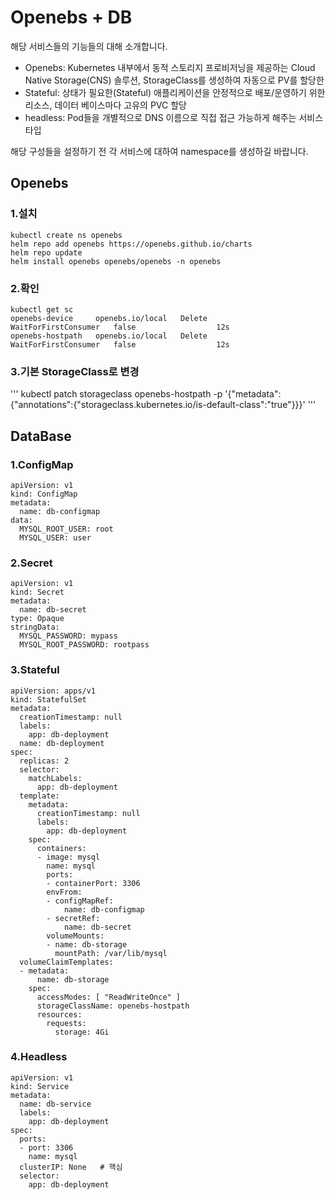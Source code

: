 # Openebs + DB 

해당 서비스들의 기능들의 대해 소개합니다.

- Openebs: Kubernetes 내부에서 동적 스토리지 프로비저닝을 제공하는 Cloud Native Storage(CNS) 솔루션, StorageClass를 생성하여 자동으로 PV를 할당한
- Stateful: 상태가 필요한(Stateful) 애플리케이션을 안정적으로 배포/운영하기 위한 리소스, 데이터 베이스마다 고유의 PVC 할당 
- headless: Pod들을 개별적으로 DNS 이름으로 직접 접근 가능하게 해주는 서비스 타입


해당 구성들을 설정하기 전 각 서비스에 대하여 namespace를 생성하길 바랍니다. 


## Openebs

### 1.설치 

```
kubectl create ns openebs
helm repo add openebs https://openebs.github.io/charts
helm repo update
helm install openebs openebs/openebs -n openebs
```

### 2.확인

```
kubectl get sc
openebs-device     openebs.io/local   Delete          WaitForFirstConsumer   false                  12s
openebs-hostpath   openebs.io/local   Delete          WaitForFirstConsumer   false                  12s
```

### 3.기본 StorageClass로 변경

'''
kubectl patch storageclass openebs-hostpath -p '{"metadata": {"annotations":{"storageclass.kubernetes.io/is-default-class":"true"}}}'
'''

## DataBase

### 1.ConfigMap

```
apiVersion: v1
kind: ConfigMap
metadata:
  name: db-configmap
data:
  MYSQL_ROOT_USER: root
  MYSQL_USER: user
```

### 2.Secret

```
apiVersion: v1
kind: Secret
metadata:
  name: db-secret
type: Opaque
stringData:
  MYSQL_PASSWORD: mypass
  MYSQL_ROOT_PASSWORD: rootpass
```

### 3.Stateful

```
apiVersion: apps/v1
kind: StatefulSet
metadata:
  creationTimestamp: null
  labels:
    app: db-deployment
  name: db-deployment
spec:
  replicas: 2
  selector:
    matchLabels:
      app: db-deployment
  template:
    metadata:
      creationTimestamp: null
      labels:
        app: db-deployment
    spec:
      containers:
      - image: mysql
        name: mysql
        ports:
        - containerPort: 3306
        envFrom:
        - configMapRef:
            name: db-configmap
        - secretRef:
            name: db-secret
        volumeMounts:
        - name: db-storage
          mountPath: /var/lib/mysql
  volumeClaimTemplates:
  - metadata:
      name: db-storage
    spec:
      accessModes: [ "ReadWriteOnce" ]
      storageClassName: openebs-hostpath
      resources:
        requests:
          storage: 4Gi
```

### 4.Headless

```
apiVersion: v1
kind: Service
metadata:
  name: db-service
  labels:
    app: db-deployment
spec:
  ports:
  - port: 3306
    name: mysql
  clusterIP: None   # 핵심
  selector:
    app: db-deployment
```




